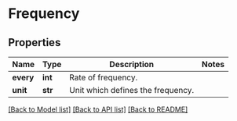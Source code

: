 # Frequency

## Properties
Name | Type | Description | Notes
------------ | ------------- | ------------- | -------------
**every** | **int** | Rate of frequency. | 
**unit** | **str** | Unit which defines the frequency. | 

[[Back to Model list]](../README.md#documentation-for-models) [[Back to API list]](../README.md#documentation-for-api-endpoints) [[Back to README]](../README.md)


